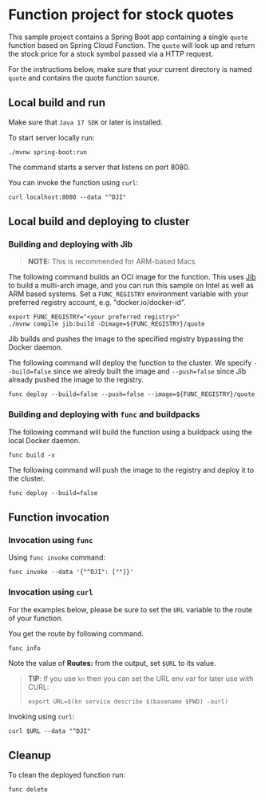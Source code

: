 # Function project for stock quotes

This sample project contains a Spring Boot app containing a single `quote` function based on Spring Cloud Function. The `quote` will look up and return the stock price for a stock symbol passed via a HTTP request.

For the instructions below, make sure that your current directory is named `quote` and contains the quote function source.

## Local build and run

Make sure that `Java 17 SDK` or later is installed.

To start server locally run:

```shell
./mvnw spring-boot:run
```

The command starts a server that listens on port 8080.

You can invoke the function using `curl`:

```shell
curl localhost:8080 --data "^DJI"
```

## Local build and deploying to cluster

### Building and deploying with Jib

> __NOTE:__ This is recommended for ARM-based Macs

The following command builds an OCI image for the function.
This uses [Jib](https://github.com/GoogleContainerTools/jib) to build a multi-arch image, and you can run this sample on Intel as well as ARM based systems.
Set a `FUNC_REGISTRY` environment variable with your preferred registry account, e.g. "docker.io/docker-id".

```shell
export FUNC_REGISTRY="<your preferred registry>"
./mvnw compile jib:build -Dimage=${FUNC_REGISTRY}/quote
```

Jib builds and pushes the image to the specified registry bypassing the Docker daemon.

The following command will deploy the function to the cluster. 
We specify `--build=false` since we alredy built the image and `--push=false` since Jib already pushed the image to the registry.

```shell
func deploy --build=false --push=false --image=${FUNC_REGISTRY}/quote
```

### Building and deploying with `func` and buildpacks

The following command will build the function using a buildpack using the local Docker daemon.

```shell
func build -v
```

The following command will push the image to the registry and deploy it to the cluster.

```shell
func deploy --build=false
```

## Function invocation

### Invocation using `func`

Using `func invoke` command:

```shell
func invoke --data '{"^DJI": [""]}'
```

### Invocation using `curl`

For the examples below, please be sure to set the `URL` variable to the route of your function.

You get the route by following command.

```shell
func info
```

Note the value of **Routes:** from the output, set `$URL` to its value.

> __TIP__: If you use `kn` then you can set the URL env var for later use with CURL:
> ```shell
> export URL=$(kn service describe $(basename $PWD) -ourl)
> ```

Invoking using `curl`:

```shell
curl $URL --data "^DJI"
```

## Cleanup

To clean the deployed function run:

```shell
func delete
```
